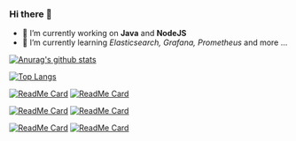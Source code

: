 ### Hi there 👋

- 🔭 I’m currently working on **Java** and **NodeJS**
- 🌱 I’m currently learning *Elasticsearch, Grafana, Prometheus* and more ...



[![Anurag's github stats](https://github-readme-stats.vercel.app/api?username=huynhsamha&show_icons=true&count_private=true)](https://github.com/huynhsamha)



[![Top Langs](https://github-readme-stats.vercel.app/api/top-langs/?username=huynhsamha&layout=compact)](https://github.com/huynhsamha)


[![ReadMe Card](https://github-readme-stats.vercel.app/api/pin/?username=huynhsamha&repo=dontpad&show_owner=true)](https://github.com/huynhsamha/dontpad)
[![ReadMe Card](https://github-readme-stats.vercel.app/api/pin/?username=huynhsamha&repo=electron-file-encryption&show_owner=true)](https://github.com/huynhsamha/electron-file-encryption)

[![ReadMe Card](https://github-readme-stats.vercel.app/api/pin/?username=huynhsamha&repo=grafana-dashboards-elasticsearch&show_owner=true)](https://github.com/huynhsamha/grafana-dashboards-elasticsearch)
[![ReadMe Card](https://github-readme-stats.vercel.app/api/pin/?username=huynhsamha&repo=crypto&show_owner=true)](https://github.com/huynhsamha/crypto)

[![ReadMe Card](https://github-readme-stats.vercel.app/api/pin/?username=vnspoj&repo=vnspoj.github.io&show_owner=true)](https://vnspoj.github.io/)
[![ReadMe Card](https://github-readme-stats.vercel.app/api/pin/?username=wearenodev&repo=wearenodev.github.io&show_owner=true)](https://wearenodev.github.io/)





<!--
**huynhsamha/huynhsamha** is a ✨ _special_ ✨ repository because its `README.md` (this file) appears on your GitHub profile.

Here are some ideas to get you started:

- 🔭 I’m currently working on ...
- 🌱 I’m currently learning ...
- 👯 I’m looking to collaborate on ...
- 🤔 I’m looking for help with ...
- 💬 Ask me about ...
- 📫 How to reach me: ...
- 😄 Pronouns: ...
- ⚡ Fun fact: ...
-->
